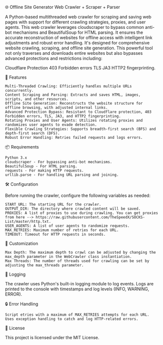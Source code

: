 🌐 Offline Site Generator
Web Crawler + Scraper + Parser

A Python-based multithreaded web crawler for scraping and saving web pages with support for different crawling strategies, proxies, and user agents. This web crawler leverages cloudscraper to bypass common anti-bot mechanisms and BeautifulSoup for HTML parsing. It ensures the accurate reconstruction of websites for offline access with intelligent link adjustments and robust error handling.
It's designed for comprehensive website crawling, scraping, and offline site generation. This powerful tool not only traverses and downloads entire websites but also bypasses advanced protections and restrictions including:

Cloudflare Protection
403 Forbidden errors
TLS
JA3
HTTP2 fingerprinting. 
   
🚀 Features

    Multi-Threaded Crawling: Efficiently handles multiple URLs concurrently.
    Content Scraping and Parsing: Extracts and saves HTML, images, scripts, and other resources.
    Offline Site Generation: Reconstructs the website structure for offline browsing, with adjusted internal links.
    Advanced Protection Bypass: Resistant to Cloudflare protection, 403 Forbidden errors, TLS, JA3, and HTTP2 fingerprinting.
    Rotating Proxies and User Agents: Utilizes rotating proxies and randomizes user agents to evade detection.
    Flexible Crawling Strategies: Supports breadth-first search (BFS) and depth-first search (DFS).
    Robust Error Handling: Retries failed requests and logs errors.

📦 Requirements

    Python 3.x
    cloudscraper - For bypassing anti-bot mechanisms.
    BeautifulSoup - For HTML parsing.
    requests - For making HTTP requests.
    urllib.parse - For handling URL parsing and joining.


🛠️ Configuration

Before running the crawler, configure the following variables as needed:

    START_URL: The starting URL for the crawler.
    OUTPUT_DIR: The directory where crawled content will be saved.
    PROXIES: A list of proxies to use during crawling. You can get proxies from here --> https://raw.githubusercontent.com/TheSpeedX/SOCKS-List/master/http.txt.
    USER_AGENTS: A list of user agents to randomize requests.
    MAX_RETRIES: Maximum number of retries for each URL.
    TIMEOUT: Timeout for HTTP requests in seconds.

🔄 Customization

    Max Depth: The maximum depth to crawl can be adjusted by changing the max_depth parameter in the WebCrawler class instantiation.
    Max Threads: The number of threads used for crawling can be set by adjusting the max_threads parameter.

📜 Logging

The crawler uses Python's built-in logging module to log events. Logs are printed to the console with timestamps and log levels (INFO, WARNING, ERROR).

🔒 Error Handling

    Script etries with a maximum of MAX_RETRIES attempts for each URL.
    Uses exception handling to catch and log HTTP-related errors.


📝 License

This project is licensed under the MIT License.
